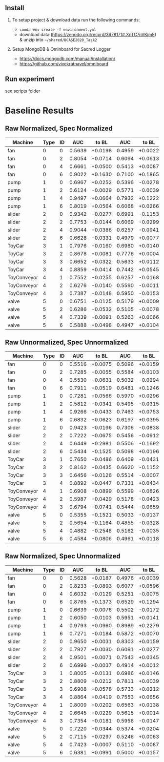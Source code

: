 ## Install
 1. To setup project & download data run the following commands:
    - ```conda env create -f environment.yml```
    - download data (https://zenodo.org/record/3678171#.XnTC7nVKjmE) & unzip into ```~/shared/DCASE2020_Task2```
    
 2. Setup MongoDB & Ominboard for Sacred Logger
    - https://docs.mongodb.com/manual/installation/
    - https://github.com/vivekratnavel/omniboard

## Run experiment

  see scripts folder



# Baseline Results

## Raw Normalized, Spec Normalized

| Machine | Type | ID   | AUC        | to BL      | AUC        | to BL      |
| ------- | :--- | :--- | ---------- | ---------- | ---------- | ---------- |
|fan	| 0	|0	|0.5639	|+0.0198	|0.4959	|+0.0022	|
|fan	| 0	|2	|0.8054	|+0.0714	|0.6094	|+0.0613	|
|fan	| 0	|4	|0.6661	|+0.0500	|0.5413	|+0.0087	|
|fan	| 0	|6	|0.9022	|+0.1630	|0.7100	|+0.1865	|
|pump	| 1	|0	|0.6967	|+0.0252	|0.5396	|-0.0278	|
|pump	| 1	|2	|0.6124	|-0.0029	|0.5771	|-0.0039	|
|pump	| 1	|4	|0.9497	|+0.0664	|0.7932	|+0.1222	|
|pump	| 1	|6	|0.8019	|+0.0564	|0.6068	|+0.0266	|
|slider	| 2	|0	|0.9342	|-0.0277	|0.6991	|-0.1153	|
|slider	| 2	|2	|0.7753	|-0.0144	|0.6069	|-0.0299	|
|slider	| 2	|4	|0.9044	|-0.0386	|0.6257	|-0.0941	|
|slider	| 2	|6	|0.6628	|-0.0331	|0.4979	|+0.0077	|
|ToyCar	| 3	|1	|0.7976	|-0.0160	|0.6980	|+0.0140	|
|ToyCar	| 3	|2	|0.8678	|+0.0081	|0.7776	|+0.0004	|
|ToyCar	| 3	|3	|0.6652	|+0.0322	|0.5633	|+0.0112	|
|ToyCar	| 3	|4	|0.8859	|+0.0414	|0.7442	|+0.0545	|
|ToyConveyor	| 4	|1	|0.7552	|-0.0255	|0.6257	|-0.0168	|
|ToyConveyor	| 4	|2	|0.6276	|-0.0140	|0.5590	|-0.0011	|
|ToyConveyor	| 4	|3	|0.7387	|-0.0148	|0.5950	|-0.0153	|
|valve	| 5	|0	|0.6751	|-0.0125	|0.5179	|+0.0009	|
|valve	| 5	|2	|0.6286	|-0.0532	|0.5105	|-0.0078	|
|valve	| 5	|4	|0.7339	|-0.0091	|0.5263	|+0.0066	|
|valve	| 5	|6	|0.5888	|+0.0498	|0.4947	|+0.0104	|

## Raw Unnormalized, Spec Unnormalized

| Machine | Type | ID   | AUC        | to BL      | AUC        | to BL      |
| ------- | :--- | :--- | ---------- | ---------- | ---------- | ---------- |
|fan	| 0	|0	|0.5516	|+0.0075	|0.5096	|+0.0159	|
|fan	| 0	|2	|0.7285	|-0.0055	|0.5584	|+0.0103	|
|fan	| 0	|4	|0.5530	|-0.0631	|0.5032	|-0.0294	|
|fan	| 0	|6	|0.7911	|+0.0519	|0.6481	|+0.1246	|
|pump	| 1	|0	|0.7281	|+0.0566	|0.5970	|+0.0296	|
|pump	| 1	|2	|0.5812	|-0.0341	|0.5495	|-0.0315	|
|pump	| 1	|4	|0.9266	|+0.0433	|0.7463	|+0.0753	|
|pump	| 1	|6	|0.6832	|-0.0623	|0.6197	|+0.0395	|
|slider	| 2	|0	|0.9423	|-0.0196	|0.7306	|-0.0838	|
|slider	| 2	|2	|0.7222	|-0.0675	|0.5456	|-0.0912	|
|slider	| 2	|4	|0.6449	|-0.2981	|0.5506	|-0.1692	|
|slider	| 2	|6	|0.5434	|-0.1525	|0.5098	|+0.0196	|
|ToyCar	| 3	|1	|0.7650	|-0.0486	|0.6409	|-0.0431	|
|ToyCar	| 3	|2	|0.8162	|-0.0435	|0.6620	|-0.1152	|
|ToyCar	| 3	|3	|0.6456	|+0.0126	|0.5514	|-0.0007	|
|ToyCar	| 3	|4	|0.8892	|+0.0447	|0.7331	|+0.0434	|
|ToyConveyor	| 4	|1	|0.6908	|-0.0899	|0.5599	|-0.0826	|
|ToyConveyor	| 4	|2	|0.5987	|-0.0429	|0.5178	|-0.0423	|
|ToyConveyor	| 4	|3	|0.6794	|-0.0741	|0.5444	|-0.0659	|
|valve	| 5	|0	|0.5355	|-0.1521	|0.5033	|-0.0137	|
|valve	| 5	|2	|0.5654	|-0.1164	|0.4855	|-0.0328	|
|valve	| 5	|4	|0.4882	|-0.2548	|0.5162	|-0.0035	|
|valve	| 5	|6	|0.4584	|-0.0806	|0.4961	|+0.0118	|


## Raw Normalized, Spec Unnormalized


| Machine | Type | ID   | AUC        | to BL      | AUC        | to BL      |
| ------- | :--- | :--- | ---------- | ---------- | ---------- | ---------- |
|fan	| 0	|0	|0.5628	|+0.0187	|0.4976	|+0.0039	|
|fan	| 0	|2	|0.8233	|+0.0893	|0.6077	|+0.0596	|
|fan	| 0	|4	|0.6032	|-0.0129	|0.5251	|-0.0075	|
|fan	| 0	|6	|0.8765	|+0.1373	|0.6529	|+0.1294	|
|pump	| 1	|0	|0.6639	|-0.0076	|0.5502	|-0.0172	|
|pump	| 1	|2	|0.6050	|-0.0103	|0.5951	|+0.0141	|
|pump	| 1	|4	|0.9793	|+0.0960	|0.8989	|+0.2279	|
|pump	| 1	|6	|0.7271	|-0.0184	|0.5872	|+0.0070	|
|slider	| 2	|0	|0.9650	|+0.0031	|0.8303	|+0.0159	|
|slider	| 2	|2	|0.7927	|+0.0030	|0.6091	|-0.0277	|
|slider	| 2	|4	|0.9501	|+0.0071	|0.7543	|+0.0345	|
|slider	| 2	|6	|0.6996	|+0.0037	|0.4914	|+0.0012	|
|ToyCar	| 3	|1	|0.8005	|-0.0131	|0.6986	|+0.0146	|
|ToyCar	| 3	|2	|0.8809	|+0.0212	|0.7811	|+0.0039	|
|ToyCar	| 3	|3	|0.6908	|+0.0578	|0.5733	|+0.0212	|
|ToyCar	| 3	|4	|0.8864	|+0.0419	|0.7553	|+0.0656	|
|ToyConveyor	| 4	|1	|0.8009	|+0.0202	|0.6563	|+0.0138	|
|ToyConveyor	| 4	|2	|0.6645	|+0.0229	|0.5615	|+0.0014	|
|ToyConveyor	| 4	|3	|0.7354	|-0.0181	|0.5956	|-0.0147	|
|valve	| 5	|0	|0.7220	|+0.0344	|0.5374	|+0.0204	|
|valve	| 5	|2	|0.7115	|+0.0297	|0.5246	|+0.0063	|
|valve	| 5	|4	|0.7423	|-0.0007	|0.5110	|-0.0087	|
|valve	| 5	|6	|0.6381	|+0.0991	|0.5000	|+0.0157	|
